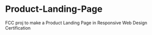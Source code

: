 # Product-Landing-Page
FCC proj to make a Product Landing Page in Responsive Web Design Certification
